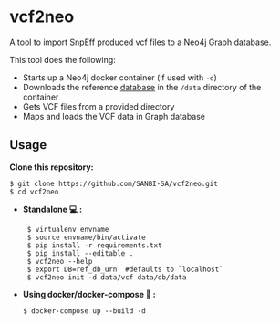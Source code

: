 # **vcf2neo**

A tool to import SnpEff produced vcf files to a Neo4j Graph database.

This tool does the following:

-   Starts up a Neo4j docker container (if used with `-d`)
-   Downloads the reference [database](https://zenodo.org/record/252101#.WIHfgvF95hH) in the `/data` directory of the container
-   Gets VCF files from a provided directory
-   Maps and loads the VCF data in Graph database

## Usage

**Clone this repository:**

```
$ git clone https://github.com/SANBI-SA/vcf2neo.git
$ cd vcf2neo
```

-   **Standalone :computer: :**

    ```
     $ virtualenv envname
     $ source envname/bin/activate
     $ pip install -r requirements.txt
     $ pip install --editable .
     $ vcf2neo --help
     $ export DB=ref_db_urn  #defaults to `localhost`
     $ vcf2neo init -d data/vcf data/db/data
    ```

-   **Using docker/docker-compose :whale: :**

    ```
    $ docker-compose up --build -d
    ```
